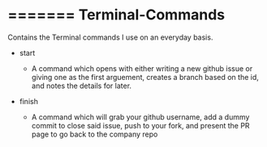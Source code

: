 =======
Terminal-Commands
=================

Contains the Terminal commands I use on an everyday basis.

* start
  * A command which opens with either writing a new github issue or giving one as the first arguement, creates a branch based on the id, and notes the details for later.

* finish
  * A command which will grab your github username, add a dummy commit to close said issue, push to your fork, and present the PR page to go back to the company repo